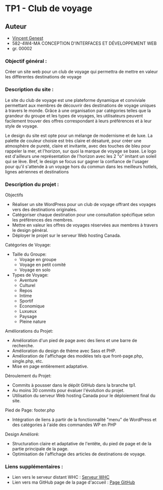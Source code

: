 # TP1 - Club de voyage

## Auteur

-   [Vincent Genest](https://github.com/vincent-genest)
-   582-4W4-MA CONCEPTION D'INTERFACES ET DÉVELOPPEMENT WEB
-   gr. 00002

### Objectif général :

Créer un site web pour un club de voyage qui permettra de mettre en valeur les différentes destinations de voyage

### Description du site :

Le site du club de voyage est une plateforme dynamique et conviviale permettant aux membres de découvrir des destinations de voyage uniques à travers le monde. Grâce à une organisation par catégories telles que la grandeur du groupe et les types de voyages, les utilisateurs peuvent facilement trouver des offres correspondant à leurs préférences et à leur style de voyage.

Le design du site est opte pour un mélange de modernisme et de luxe. La palette de couleur choisie est très claire et désaturé, pour créer une atmosphère de pureté, claire et invitante, avec des touches de bleu pour rappeler la mer, et l'horizon, sur quoi la marque de voyage se base. Le logo est d'ailleurs une représentation de l'horizon avec les 2 "o" imitant un soleil qui se lève. Bref, le design se focus sur gagner la confiance de l'usager pour qu'il s'attende à un voyage hors du commun dans les meilleurs hotlels, lignes aériennes et destinations

### Description du projet :

Objectifs

-   Réaliser un site WordPress pour un club de voyage offrant des voyages vers des destinations originales.
-   Catégoriser chaque destination pour une consultation spécifique selon les préférences des membres.
-   Mettre en valeur les offres de voyages réservées aux membres à travers le design général.
-   Déployer le projet sur le serveur Web hosting Canada.

Catégories de Voyage:

-   Taille du Groupe:
    -   Voyage en groupe
    -   Voyage en petit comité
    -   Voyage en solo
-   Types de Voyage:
    -   Aventure
    -   Culturel
    -   Repos
    -   Intime
    -   Sportif
    -   Économique
    -   Luxueux
    -   Paysage
    -   Pleine nature

Améliorations du Projet:

-   Amélioration d'un pied de page avec des liens et une barre de recherche.
-   Amélioration du design de thème avec Sass et PHP.
-   Amélioration de l'affichage des modèles tels que front-page.php, single.php, etc.
-   Mise en page entièrement adaptative.

Déroulement du Projet:

-   Commits à pousser dans le dépôt GitHub dans la branche tp1.
-   Au moins 30 commits pour évaluer l'évolution du projet.
-   Utilisation du serveur Web hosting Canada pour le déploiement final du site.

Pied de Page: footer.php

-   Intégration de liens à partir de la fonctionnalité "menu" de WordPress et des catégories à l'aide des commandes WP en PHP

Design Amélioré:

-   Structuration claire et adaptative de l'entête, du pied de page et de la partie principale de la page.
-   Optimisation de l'affichage des articles de destinations de voyage.

### Liens supplémentaires :

-   Lien vers le serveur distant WHC : [Serveur WHC](https://gftnth00.mywhc.ca/tim41/)
-   Lien vers ma GitHub page de la page d'accueil : [Page GitHub](https://vincent-genest.github.io/4w4-2024-gr2/)
